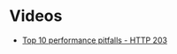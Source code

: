 # Videos

- [Top 10 performance pitfalls - HTTP 203](https://www.youtube.com/watch?v=Lh9q3h2khlc&ab_channel=GoogleChromeDevelopers)
